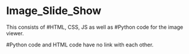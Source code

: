 # Image_Slide_Show

This consists of #HTML, CSS, JS
as well as #Python 
code for the image viewer.

#Python code and HTML code have no link with each other.
